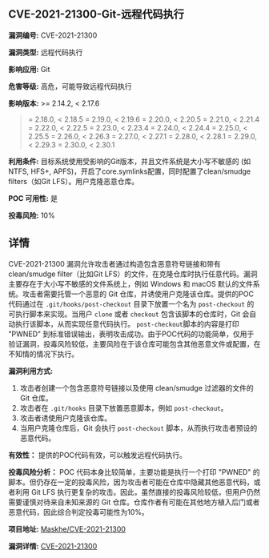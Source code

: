 ## CVE-2021-21300-Git-远程代码执行

**漏洞编号:** CVE-2021-21300

**漏洞类型:** 远程代码执行

**影响应用:** Git

**危害等级:** 高危，可能导致远程代码执行

**影响版本:** >= 2.14.2, < 2.17.6
>= 2.18.0, < 2.18.5
>= 2.19.0, < 2.19.6
>= 2.20.0, < 2.20.5
>= 2.21.0, < 2.21.4
>= 2.22.0, < 2.22.5
>= 2.23.0, < 2.23.4
>= 2.24.0, < 2.24.4
>= 2.25.0, < 2.25.5
>= 2.26.0, < 2.26.3
>= 2.27.0, < 2.27.1
>= 2.28.0, < 2.28.1
>= 2.29.0, < 2.29.3
>= 2.30.0, < 2.30.1

**利用条件:** 目标系统使用受影响的Git版本，并且文件系统是大小写不敏感的 (如 NTFS, HFS+, APFS)，开启了core.symlinks配置，同时配置了clean/smudge filters（如Git LFS）。用户克隆恶意仓库。

**POC 可用性:** 是

**投毒风险:** 10%

## 详情

CVE-2021-21300 漏洞允许攻击者通过构造包含恶意符号链接和带有clean/smudge filter（比如Git LFS）的文件，在克隆仓库时执行任意代码。漏洞主要存在于大小写不敏感的文件系统上，例如 Windows 和 macOS 默认的文件系统。攻击者需要托管一个恶意的 Git 仓库，并诱使用户克隆该仓库。提供的POC代码通过在 `.git/hooks/post-checkout` 目录下放置一个名为 `post-checkout` 的可执行脚本来实现。当用户 `clone` 或者 `checkout` 包含该脚本的仓库时，Git 会自动执行该脚本，从而实现任意代码执行。 `post-checkout`脚本的内容是打印 "PWNED" 到标准错误输出，表明攻击成功。由于POC代码的功能简单，仅用于验证漏洞，投毒风险较低，主要风险在于该仓库可能包含其他恶意文件或配置，在不知情的情况下执行。

**漏洞利用方式:**

1.  攻击者创建一个包含恶意符号链接以及使用 clean/smudge 过滤器的文件的 Git 仓库。
2.  攻击者在 `.git/hooks` 目录下放置恶意脚本，例如 `post-checkout`。
3.  攻击者诱使用户克隆该仓库。
4.  当用户克隆仓库后，Git 会执行 `post-checkout` 脚本，从而执行攻击者预设的恶意代码。

**有效性：**
提供的POC代码有效，可以触发远程代码执行。

**投毒风险分析：**
POC 代码本身比较简单，主要功能是执行一个打印 "PWNED" 的脚本。但仍存在一定的投毒风险，因为攻击者可能在仓库中隐藏其他恶意代码，或者利用 Git LFS 执行更复杂的攻击。因此，虽然直接的投毒风险较低，但用户仍然需要谨慎对待来自未知来源的 Git 仓库。仓库作者有可能在其他地方植入后门或者恶意代码，因此综合判定投毒可能性为10%。

**项目地址:** [Maskhe/CVE-2021-21300](https://github.com/Maskhe/CVE-2021-21300)

**漏洞详情:** [CVE-2021-21300](https://nvd.nist.gov/vuln/detail/CVE-2021-21300)